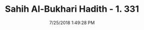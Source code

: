 ---
title        : "Sahih Al-Bukhari Hadith - 1. 331"
date         : 7/25/2018 1:49:28 PM
draft        : false
type         : "hadith"
layout       : "hadith"
BookCode     : "SHB"
VolumeNumber : "1"
HadithNumber : "331"
categories  :  ["Tayammum-'When you do not find water ..'"]
tags  :  ["Jabir bin Abdullah"]
---